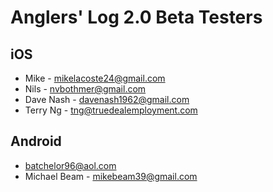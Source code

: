 Anglers' Log 2.0 Beta Testers
=============================

## iOS
* Mike - mikelacoste24@gmail.com
* Nils - nvbothmer@gmail.com
* Dave Nash - davenash1962@gmail.com
* Terry Ng - tng@truedealemployment.com

## Android
* batchelor96@aol.com
* Michael Beam - mikebeam39@gmail.com